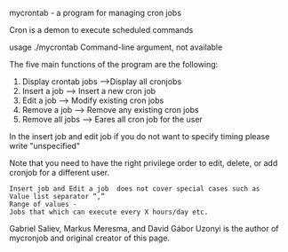 mycrontab - a program for managing cron jobs 

Cron is a demon to execute scheduled commands

usage  ./mycrontab
Command-line argument, not available

The five main functions of the program are the following:
 
 1. Display crontab jobs -->Display all cronjobs 
 2. Insert a job --> Insert a new cron job
 3. Edit a job --> Modify existing cron jobs
 4. Remove a job --> Remove any  existing cron jobs
 5. Remove all jobs --> Eares all cron job for the user

In the insert job and edit job if you do not want to specify  timing please write "unspecified"

Note that you need to have the right privilege order to edit, delete, or add cronjob for a different user.

	Insert job and Edit a job  does not cover special cases such as 
	Value list separator “,” 
	Range of values - 
	Jobs that which can execute every X hours/day etc. 


Gabriel Saliev,  Markus Meresma, and David Gábor Uzonyi is the author of mycronjob and original creator of this page.